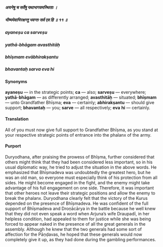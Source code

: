 ##### अयनेषु च सर्वेषु यथाभागवमस्थिताः ।
##### भीष्ममेवाभिरक्षन्तु भवन्तः सर्व एव हि ॥ ११ ॥

##### ayaneṣu ca sarveṣu
##### yathā-bhāgam avasthitāḥ
##### bhīṣmam evābhirakṣantu
##### bhavantaḥ sarva eva hi

#### Synonyms

**ayaneṣu** — in the strategic points; **ca** — also; **sarveṣu** — everywhere; **yathā**-**bhāgam** — as differently arranged; **avasthitāḥ** — situated; **bhīṣmam** — unto Grandfather Bhīṣma; **eva** — certainly; **abhirakṣantu** — should give support; **bhavantaḥ** — you; **sarve** — all respectively; **eva** **hi** — certainly.

#### Translation

All of you must now give full support to Grandfather Bhīṣma, as you stand at your respective strategic points of entrance into the phalanx of the army.

#### Purport

Duryodhana, after praising the prowess of Bhīṣma, further considered that others might think that they had been considered less important, so in his usual diplomatic way, he tried to adjust the situation in the above words. He emphasized that Bhīṣmadeva was undoubtedly the greatest hero, but he was an old man, so everyone must especially think of his protection from all sides. He might become engaged in the fight, and the enemy might take advantage of his full engagement on one side. Therefore, it was important that other heroes not leave their strategic positions and allow the enemy to break the phalanx. Duryodhana clearly felt that the victory of the Kurus depended on the presence of Bhīṣmadeva. He was confident of the full support of Bhīṣmadeva and Droṇācārya in the battle because he well knew that they did not even speak a word when Arjuna’s wife Draupadī, in her helpless condition, had appealed to them for justice while she was being forced to appear naked in the presence of all the great generals in the assembly. Although he knew that the two generals had some sort of affection for the Pāṇḍavas, he hoped that these generals would now completely give it up, as they had done during the gambling performances.
